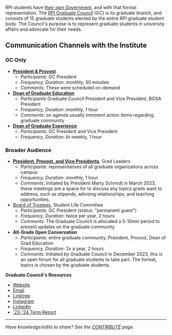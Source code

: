 RPI students have [their own Government](https://sites.google.com/view/rpistugov/home), and with that formal representation. The [RPI Graduate Council](https://sites.google.com/view/rpistugov/graduate-council) (GC) is its graduate branch, and consists of 15 graduate students elected by the entire RPI graduate student body. The Council's purpose is to represent graduate students in university affairs and advocate for their needs.

## Communication Channels with the Institute

### GC Only
- [**President & Provost**](Important%20Offices.md##Important%20People%20on%20Campus)
	- _Participants_: GC President
	- _Frequency, Duration_: monthly, 30 minutes
	- _Comments_: These were scheduled on-demand
- **[Dean of Graduate Education](Important%20Offices.md##Important%20People%20on%20Campus)**
	- _Participants_ Graduate Council President and Vice President, BGSA President
	- _Frequency, Duration_: monthly, 1 hour
	- _Comments_: on agenda usually imminent action items regarding graduate community
- **[Dean of Graduate Experience](Important%20Offices.md##Important%20People%20on%20Campus)**
	- _Participants_: GC President and Vice President
	- _Frequency, Duration_: bi-weekly, 1 hour

### Broader Audience
- **[President, Provost, and Vice Presidents](Important%20Offices.md##Important%20People%20on%20Campus)**, Grad Leaders
	- _Participants_: representatives of all graduate organizations across campus
	- _Frequency, Duration_: monthly, 1 hour
	- _Comments_: Initiated by President Marty Schmidt in March 2023, these meetings are a space for to discuss any topics grads want to address, such as stipends, advising relationships, and teaching opportunities.
- [Board of Trustees](Important%20Offices.md##Important%20People%20on%20Campus), Student Life Committee
	- _Participants_: GC President (status: "permanent guest")
	- _Frequency, Duration_: twice per year, 2 hours
	- _Comments_: The Graduate Council is allocated a 5-10min period to present updates on the graduate community
- **All-Grads Open Conversation**
	- _Participants_: entire graduate community, President, Provost, Dean of Grad Education
	- _Frequency, Duration_: 2x a year, 2 hours
	- _Comments_: Initiated by Graduate Council in December 2023, this is an open forum for all graduate students to take part. The format, topics is chosen by the graduate students.




**Graduate Council's Resources**
- [Website](https://sites.google.com/view/rpistugov/graduate-council)
- [Email](mailto:grad-council@rpi.edu)
- [Linktree](https://linktr.ee/rpi.graduate.council)
- [Instagram](https://www.instagram.com/rpi.graduate.council/)
- [LinkedIn](https://www.linkedin.com/company/rpi-graduate-council/)
- ['23-'24 Term Report](https://rpi.box.com/v/GC-Term-Report-2023-24)


---
_Have knowledge/edits to share? See the [CONTRIBUTE](../../CONTRIBUTE.md) page._